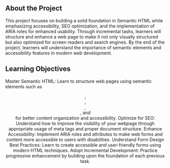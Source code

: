 ## About the Project

This project focuses on building a solid foundation in Semantic HTML while emphasizing accessibility, SEO optimization, and the implementation of ARIA roles for enhanced usability. 
Through incremental tasks, learners will structure and enhance a web page to make it not only visually structured but also optimized for screen readers and search engines. 
By the end of the project, learners will understand the importance of semantic elements and accessibility features in modern web development.

## Learning Objectives

Master Semantic HTML: Learn to structure web pages using semantic elements such as <header>, <main>, <article>, <section>, and <footer> for better content organization and accessibility.
Optimize for SEO: Understand how to improve the visibility of your webpage through appropriate usage of meta tags and proper document structure.
Enhance Accessibility: Implement ARIA roles and attributes to make web forms and content more accessible to users with disabilities.
Understand Form Design Best Practices: Learn to create accessible and user-friendly forms using modern HTML techniques.
Adopt Incremental Development: Practice progressive enhancement by building upon the foundation of each previous task.
